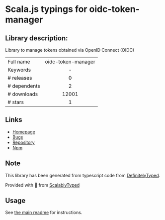 
# Scala.js typings for oidc-token-manager


## Library description:
Library to manage tokens obtained via OpenID Connect (OIDC)

|                    |                 |
| ------------------ | :-------------: |
| Full name          | oidc-token-manager |
| Keywords           | - |
| # releases         | 0 |
| # dependents       | 2 |
| # downloads        | 12001 |
| # stars            | 1 |

## Links
- [Homepage](https://github.com/IdentityModel/oidc-token-manager)
- [Bugs](https://github.com/IdentityModel/oidc-token-manager/issues)
- [Repository](https://github.com/IdentityModel/oidc-token-manager)
- [Npm](https://www.npmjs.com/package/oidc-token-manager)
    


## Note
This library has been generated from typescript code from [DefinitelyTyped](https://definitelytyped.org).

Provided with :purple_heart: from [ScalablyTyped](https://github.com/oyvindberg/ScalablyTyped)

## Usage
See [the main readme](../../readme.md) for instructions.


